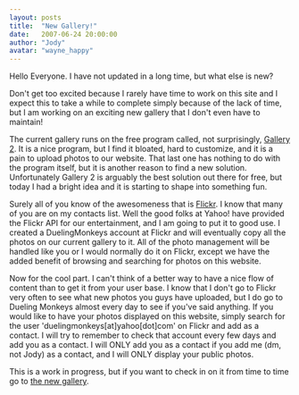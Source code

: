 ```yaml
---
layout: posts
title:  "New Gallery!"
date:   2007-06-24 20:00:00
author: "Jody"
avatar: "wayne_happy"
---
```

Hello Everyone. I have not updated in a long time, but what else is new?

Don't get too excited because I rarely have time to work on this site and I expect this to take a while to complete simply because of the lack of time, but I am working on an exciting new gallery that I don't even have to maintain!

The current gallery runs on the free program called, not surprisingly, [Gallery 2](http://gallery.sourceforge.net). It is a nice program, but I find it bloated, hard to customize, and it is a pain to upload photos to our website. That last one has nothing to do with the program itself, but it is another reason to find a new solution. Unfortunately Gallery 2 is arguably the best solution out there for free, but today I had a bright idea and it is starting to shape into something fun.

Surely all of you know of the awesomeness that is [Flickr](http://www.flickr.com). I know that many of you are on my contacts list. Well the good folks at Yahoo! have provided the Flickr API for our entertainment, and I am going to put it to good use. I created a DuelingMonkeys account at Flickr and will eventually copy all the photos on our current gallery to it. All of the photo management will be handled like you or I would normally do it on Flickr, except we have the added benefit of browsing and searching for photos on this website.

Now for the cool part. I can't think of a better way to have a nice flow of content than to get it from your user base. I know that I don't go to Flickr very often to see what new photos you guys have uploaded, but I do go to Dueling Monkeys almost every day to see if you've said anything. If you would like to have your photos displayed on this website, simply search for the user 'duelingmonkeys[at]yahoo[dot]com' on Flickr and add as a contact. I will try to remember to check that account every few days and add you as a contact. I will ONLY add you as a contact if you add me (dm, not Jody) as a contact, and I will ONLY display your public photos.

This is a work in progress, but if you want to check in on it from time to time go to [the new gallery](http://dev.duelingmonkeys.com/gallery).
